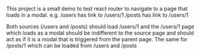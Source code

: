 This project is a small demo to test react router to navigate to a page that loads in a modal.
e.g.
/users has link to /users/1
/posts has link to /users/1

Both sources (/users and /posts) should load /users/1 and the /users/1 page which loads as a modal 
should be indifferent to the source page and should act as if it is a modal that is triggered from the parent page.
The same for /posts/1 which can be loaded from /users and /posts